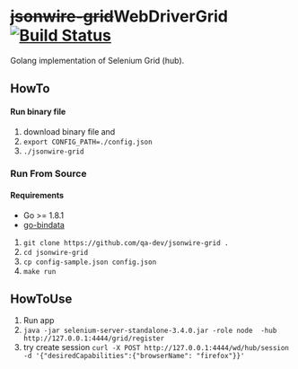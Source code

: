 # ~~jsonwire-grid~~WebDriverGrid [![Build Status](https://travis-ci.org/qa-dev/jsonwire-grid.svg?branch=master)](https://travis-ci.org/qa-dev/jsonwire-grid)
Golang implementation of Selenium Grid (hub).

## HowTo
#### Run binary file
1. download binary file and
1. `export CONFIG_PATH=./config.json`
1. `./jsonwire-grid`

### Run From Source
#### Requirements
* Go >= 1.8.1
* [go-bindata](https://github.com/jteeuwen/go-bindata)
1. `git clone https://github.com/qa-dev/jsonwire-grid .`
1. `cd jsonwire-grid`
1. `cp config-sample.json config.json`
1. `make run`

## HowToUse
1. Run app
1. `java -jar selenium-server-standalone-3.4.0.jar -role node  -hub http://127.0.0.1:4444/grid/register`
1. try create session `curl -X POST http://127.0.0.1:4444/wd/hub/session -d '{"desiredCapabilities":{"browserName": "firefox"}}'`
